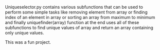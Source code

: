 Uniqueselector.py contains various subfunctions that can be used to perform
some simple tasks like removing element from array or finding index of an
element in array or sorting an array from maximum to minimum and finally 
uniquefinder(array) function at the end uses all of these subfunctions to
find unique values of array and return an array containing only unique values.

This was a fun project.
